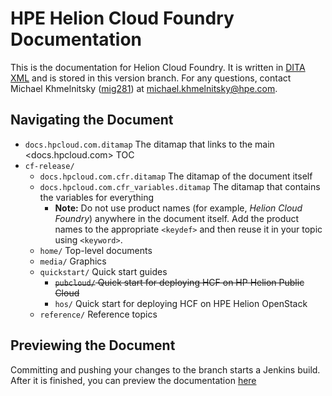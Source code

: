 # HPE Helion Cloud Foundry Documentation

This is the documentation for Helion Cloud Foundry. It is written in [DITA XML](http://dita.xml.org/) and is stored in this version branch. For any questions, contact Michael Khmelnitsky ([mig281](mailto:https://github.com/mig281)) at <michael.khmelnitsky@hpe.com>.

## Navigating the Document
* `docs.hpcloud.com.ditamap` The ditamap that links to the main <docs.hpcloud.com> TOC
* `cf-release/`
  * `docs.hpcloud.com.cfr.ditamap` The ditamap of the document itself
  * `docs.hpcloud.com.cfr_variables.ditamap` The ditamap that contains the variables for everything
    * **Note:** Do not use product names (for example, _Helion Cloud Foundry_) anywhere in the document itself. Add the product names to the appropriate `<keydef>` and then reuse it in your topic using `<keyword>`.
  * `home/` Top-level documents
  * `media/` Graphics
  * `quickstart/` Quick start guides
    * ~~`pubcloud/` Quick start for deploying HCF on HP Helion Public Cloud~~
    * `hos/` Quick start for deploying HCF on HPE Helion OpenStack
  * `reference/` Reference topics
  
## Previewing the Document
Committing and pushing your changes to the branch starts a Jenkins build. After it is finished, you can preview the documentation [here](http://docs-staging.hpcloud.com/hcf-1.0-cf-release-certified)
